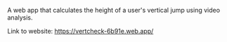 A web app that calculates the height of a user's vertical jump using video analysis.

Link to website: https://vertcheck-6b91e.web.app/
